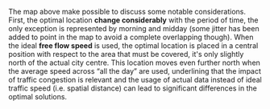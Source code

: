 The map above make possible to discuss some notable considerations. First, the optimal location **change considerably** with the period of time, the only exception is represented by morning and midday (some jitter has been added to point in the map to avoid a complete overlapping though).
When the ideal **free flow speed** is used, the optimal location is placed in a central position with respect to the area that must be covered, it's only slightly north of the actual city centre. This location moves even further north when the
average speed across “all the day” are used, underlining that the impact of traffic congestion is relevant and the usage of actual data instead of ideal traffic speed (i.e. spatial distance) can lead to significant differences in the optimal solutions.
